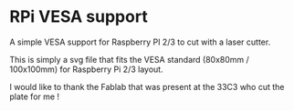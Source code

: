 # RPi VESA support
A simple VESA support for Raspberry PI 2/3 to cut with a laser cutter.

This is simply a svg file that fits the VESA standard (80x80mm / 100x100mm) for Raspberry Pi 2/3 layout.

I would like to thank the Fablab that was present at the 33C3 who cut the plate for me !
